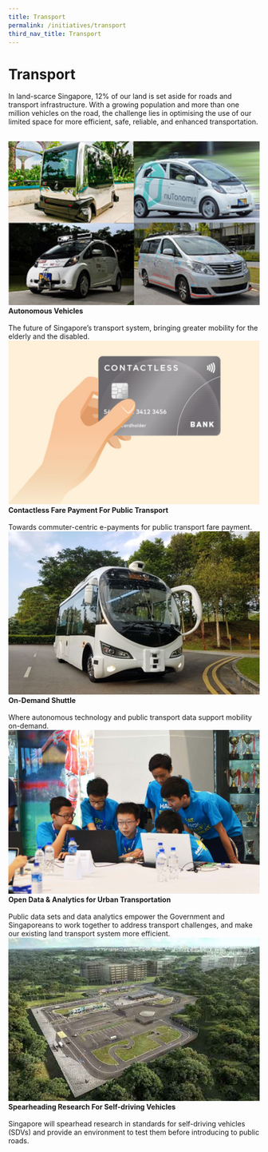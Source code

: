 ```yaml
---
title: Transport
permalink: /initiatives/transport
third_nav_title: Transport
---
```

# Transport
In land-scarce Singapore, 12% of our land is set aside for roads and transport infrastructure. With a growing population and more than one million vehicles on the road, the challenge lies in optimising the use of our limited space for more efficient, safe, reliable, and enhanced transportation.

<br>
<div class="row">  
  <div class="column-c" > 
    <a href="/initiatives/transport/autonomous-vehicles"><img src="/images/initiatives/overview-pages/autonomous-vehicles.png"></a><br>
    <div class="header"><b>Autonomous Vehicles</b></div><br>
    <div class="para">The future of Singapore’s transport system, bringing greater mobility for the elderly and the disabled.</div>
  </div>
   <div class="column-c"> 
    <a href="/initiatives/transport/contactless-fare-payment"><img src="/images/initiatives/overview-pages/contactless-fare-payments.png"></a><br>
     <div class="header"><b>Contactless Fare Payment For Public Transport</b></div><br>
    <div class="para">Towards commuter-centric e-payments for public transport fare payment.</div>
  </div>
  <div class="column-c">  
    <a href="/initiatives/transport/on-demand-shuttle"><img src="/images/initiatives/overview-pages/on-demand-shuttle.png"></a><br>
    <div class="header"><b>On-Demand Shuttle</b></div><br>
    <div class="para">Where autonomous technology and public transport data support mobility on-demand.</div>
  </div>
	  </div>
<div class="row">  
  <div class="column-c" > 
    <a href="/initiatives/transport/open-data-analytics"><img src="/images/initiatives/overview-pages/urban-transportation-data.png"></a><br>
    <div class="header"><b>Open Data & Analytics for Urban Transportation</b></div><br>
    <div class="para">Public data sets and data analytics empower the Government and Singaporeans to work together to address transport challenges, and make our existing land transport system more efficient.</div>
  </div>
	   <div class="column-c"> 
    <a href="/initiatives/transport/cetran-test-circuit"><img src="/images/initiatives/overview-pages/cetran.png"></a><br>
     <div class="header"><b>Spearheading Research For Self-driving Vehicles
</b></div><br>
    <div class="para">Singapore will spearhead research in standards for self-driving vehicles (SDVs) and provide an environment to test them before introducing to public roads.</div>
  </div>      
</div>